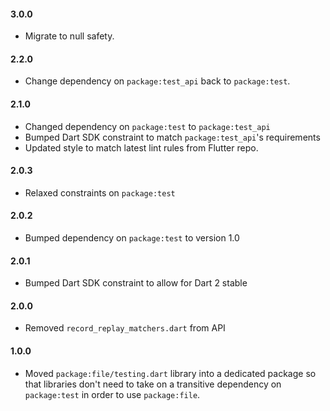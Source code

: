 #### 3.0.0

* Migrate to null safety.

#### 2.2.0

* Change dependency on `package:test_api` back to `package:test`.

#### 2.1.0

* Changed dependency on `package:test` to `package:test_api`
* Bumped Dart SDK constraint to match `package:test_api`'s requirements
* Updated style to match latest lint rules from Flutter repo.

#### 2.0.3

* Relaxed constraints on `package:test`

#### 2.0.2

* Bumped dependency on `package:test` to version 1.0

#### 2.0.1

* Bumped Dart SDK constraint to allow for Dart 2 stable

#### 2.0.0

* Removed `record_replay_matchers.dart` from API

#### 1.0.0

* Moved `package:file/testing.dart` library into a dedicated package so that
  libraries don't need to take on a transitive dependency on `package:test`
  in order to use `package:file`.

